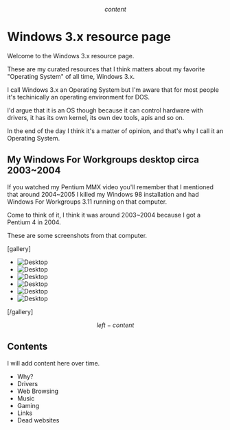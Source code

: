 $$ content $$

# Windows 3.x resource page

Welcome to the Windows 3.x resource page.

These are my curated resources that I think matters about my favorite "Operating System" of all time, Windows 3.x.

I call Windows 3.x an Operating System but I'm aware that for most people it's techinically an operating environment for DOS.

I'd argue that it is an OS though because it can control hardware with drivers, it has its own kernel, its own dev tools, apis and so on.

In the end of the day I think it's a matter of opinion, and that's why I call it an Operating System.

## My Windows For Workgroups desktop circa 2003~2004

If you watched my Pentium MMX video you'll remember that I mentioned that around 2004~2005 I killed my Windows 98 installation and had Windows For Workgroups 3.11 running on that computer.

Come to think of it, I think it was around 2003~2004 because I got a Pentium 4 in 2004.

These are some screenshots from that computer.

[gallery]

- ![Desktop](/pages/windows311/ericwin3-1.jpg)
- ![Desktop](/pages/windows311/ericwin3-2.jpg)
- ![Desktop](/pages/windows311/ericwin3-3.jpg)
- ![Desktop](/pages/windows311/ericwin3-4.jpg)
- ![Desktop](/pages/windows311/ericwin3-5.jpg)
- ![Desktop](/pages/windows311/ericwin3-6.jpg)

[/gallery]

$$ left-content $$

## Contents

I will add content here over time.

- Why?
- Drivers
- Web Browsing
- Music
- Gaming
- Links
- Dead websites
